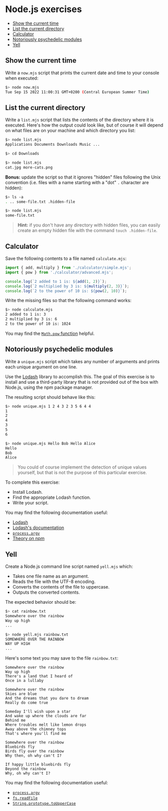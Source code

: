 # Node.js exercises

<!-- START doctoc generated TOC please keep comment here to allow auto update -->
<!-- DON'T EDIT THIS SECTION, INSTEAD RE-RUN doctoc TO UPDATE -->

- [Show the current time](#show-the-current-time)
- [List the current directory](#list-the-current-directory)
- [Calculator](#calculator)
- [Notoriously psychedelic modules](#notoriously-psychedelic-modules)
- [Yell](#yell)

<!-- END doctoc generated TOC please keep comment here to allow auto update -->

## Show the current time

Write a `now.mjs` script that prints the current date and time to your console
when executed:

```bash
$> node now.mjs
Tue Sep 15 2022 11:00:31 GMT+0200 (Central European Summer Time)
```

## List the current directory

Write a `list.mjs` script that lists the contents of the directory where it is
executed. Here's how the output could look like, but of course it will depend on
what files are on your machine and which directory you list:

```bash
$> node list.mjs
Applications Documents Downloads Music ...

$> cd Downloads

$> node list.mjs
cat.jpg more-cats.png
```

**Bonus:** update the script so that it ignores "hidden" files following the
Unix convention (i.e. files with a name starting with a "dot" `.` character are
hidden):

```bash
$> ls -a
. .. some-file.txt .hidden-file

$> node list.mjs
some-file.txt
```

> **Hint:** if you don't have any directory with hidden files, you can easily
> create an empty hidden file with the command `touch .hidden-file`.

## Calculator

Save the following contents to a file named `calculate.mjs`:

```js
import { add, multiply } from './calculator/simple.mjs';
import { pow } from './calculator/advanced.mjs';

console.log(`2 added to 1 is: ${add(1, 2)}`);
console.log(`2 multiplied by 3 is: ${multiply(2, 3)}`);
console.log(`2 to the power of 10 is: ${pow(2, 10)}`);
```

Write the missing files so that the following command works:

```bash
$> node calculate.mjs
2 added to 1 is: 3
2 multiplied by 3 is: 6
2 to the power of 10 is: 1024
```

You may find the [`Math.pow`
function](https://developer.mozilla.org/en-US/docs/Web/JavaScript/Reference/Global_Objects/Math/pow)
helpful.

## Notoriously psychedelic modules

Write a `unique.mjs` script which takes any number of arguments and prints each
unique argument on one line.

Use the [Lodash](https://lodash.com) library to accomplish this. The goal of
this exercise is to install and use a third-party library that is not provided
out of the box with Node.js, using the npm package manager.

The resulting script should behave like this:

```bash
$> node unique.mjs 1 2 4 3 2 3 5 6 4 4
1
2
4
3
5
6

$> node unique.mjs Hello Bob Hello Alice
Hello
Bob
Alice
```

> You could of course implement the detection of unique values yourself, but
> that is not the purpose of this particular exercise.

To complete this exercise:

- Install Lodash.
- Find the appropriate Lodash function.
- Write your script.

You may find the following documentation useful:

- [Lodash](https://lodash.com)
- [Lodash's documentation](https://lodash.com/docs/4.17.15)
- [`process.argv`](https://nodejs.org/api/process.html#process_process_argv)
- [Theory on npm](https://mediacomem.github.io/comem-archioweb/2025-2026/subjects/npm/?home=MediaComem%2Fcomem-archioweb%23readme#1)

## Yell

Create a Node.js command line script named `yell.mjs` which:

- Takes one file name as an argument.
- Reads the file with the UTF-8 encoding.
- Converts the contents of the file to uppercase.
- Outputs the converted contents.

The expected behavior should be:

```bash
$> cat rainbow.txt
Somewhere over the rainbow
Way up high
...

$> node yell.mjs rainbow.txt
SOMEWHERE OVER THE RAINBOW
WAY UP HIGH
...
```

Here's some text you may save to the file `rainbow.txt`:

```
Somewhere over the rainbow
Way up high
There's a land that I heard of
Once in a lullaby

Somewhere over the rainbow
Skies are blue
And the dreams that you dare to dream
Really do come true

Someday I'll wish upon a star
And wake up where the clouds are far
Behind me
Where troubles melt like lemon drops
Away above the chimney tops
That's where you'll find me

Somewhere over the rainbow
Bluebirds fly
Birds fly over the rainbow
Why then, oh why can't I?

If happy little bluebirds fly
Beyond the rainbow
Why, oh why can't I?
```

You may find the following documentation useful:

- [`process.argv`](https://nodejs.org/api/process.html#process_process_argv)
- [`fs.readFile`](https://nodejs.org/api/fs.html#fs_fs_readfile_path_options_callback)
- [`String.prototype.toUpperCase`](https://developer.mozilla.org/en-US/docs/Web/JavaScript/Reference/Global_Objects/String/toUpperCase)
